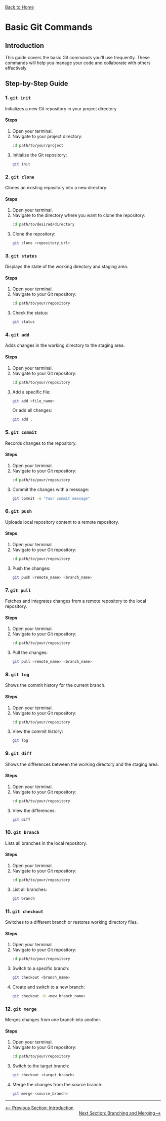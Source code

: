 [Back to Home](../README.md)

# Basic Git Commands

## Introduction

This guide covers the basic Git commands you'll use frequently. These commands will help you manage your code and collaborate with others effectively.

## Step-by-Step Guide

### 1. `git init`

Initializes a new Git repository in your project directory.

#### Steps
1. Open your terminal.
2. Navigate to your project directory:
   ```sh
   cd path/to/your/project
   ```
3. Initialize the Git repository:
   ```sh
   git init
   ```

### 2. `git clone`

Clones an existing repository into a new directory.

#### Steps
1. Open your terminal.
2. Navigate to the directory where you want to clone the repository:
   ```sh
   cd path/to/desired/directory
   ```
3. Clone the repository:
   ```sh
   git clone <repository_url>
   ```

### 3. `git status`

Displays the state of the working directory and staging area.

#### Steps
1. Open your terminal.
2. Navigate to your Git repository:
   ```sh
   cd path/to/your/repository
   ```
3. Check the status:
   ```sh
   git status
   ```

### 4. `git add`

Adds changes in the working directory to the staging area.

#### Steps
1. Open your terminal.
2. Navigate to your Git repository:
   ```sh
   cd path/to/your/repository
   ```
3. Add a specific file:
   ```sh
   git add <file_name>
   ```
   Or add all changes:
   ```sh
   git add .
   ```

### 5. `git commit`

Records changes to the repository.

#### Steps
1. Open your terminal.
2. Navigate to your Git repository:
   ```sh
   cd path/to/your/repository
   ```
3. Commit the changes with a message:
   ```sh
   git commit -m "Your commit message"
   ```

### 6. `git push`

Uploads local repository content to a remote repository.

#### Steps
1. Open your terminal.
2. Navigate to your Git repository:
   ```sh
   cd path/to/your/repository
   ```
3. Push the changes:
   ```sh
   git push <remote_name> <branch_name>
   ```

### 7. `git pull`

Fetches and integrates changes from a remote repository to the local repository.

#### Steps
1. Open your terminal.
2. Navigate to your Git repository:
   ```sh
   cd path/to/your/repository
   ```
3. Pull the changes:
   ```sh
   git pull <remote_name> <branch_name>
   ```

### 8. `git log`

Shows the commit history for the current branch.

#### Steps
1. Open your terminal.
2. Navigate to your Git repository:
   ```sh
   cd path/to/your/repository
   ```
3. View the commit history:
   ```sh
   git log
   ```

### 9. `git diff`

Shows the differences between the working directory and the staging area.

#### Steps
1. Open your terminal.
2. Navigate to your Git repository:
   ```sh
   cd path/to/your/repository
   ```
3. View the differences:
   ```sh
   git diff
   ```

### 10. `git branch`

Lists all branches in the local repository.

#### Steps
1. Open your terminal.
2. Navigate to your Git repository:
   ```sh
   cd path/to/your/repository
   ```
3. List all branches:
   ```sh
   git branch
   ```

### 11. `git checkout`

Switches to a different branch or restores working directory files.

#### Steps
1. Open your terminal.
2. Navigate to your Git repository:
   ```sh
   cd path/to/your/repository
   ```
3. Switch to a specific branch:
   ```sh
   git checkout <branch_name>
   ```
4. Create and switch to a new branch:
   ```sh
   git checkout -b <new_branch_name>
   ```

### 12. `git merge`

Merges changes from one branch into another.

#### Steps
1. Open your terminal.
2. Navigate to your Git repository:
   ```sh
   cd path/to/your/repository
   ```
3. Switch to the target branch:
   ```sh
   git checkout <target_branch>
   ```
4. Merge the changes from the source branch:
   ```sh
   git merge <source_branch>
   ```

---

<div style="width: 100%">
<a href='introduction.md'><-- Previous Section: Introduction</a>
<div align="right"><a href='branching-and-merging.md'>Next Section: Branching and Merging--></a></div>
</div>
